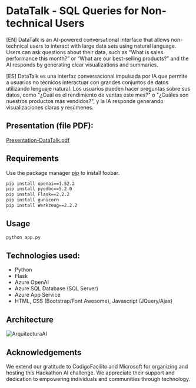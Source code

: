 # DataTalk - SQL Queries for Non-technical Users

[EN] DataTalk is an AI-powered conversational interface that allows non-technical users to interact with large data sets using natural language. Users can ask questions about their data, such as “What is sales performance this month?” or “What are our best-selling products?” and the AI ​​responds by generating clear visualizations and summaries.

[ES] DataTalk es una interfaz conversacional impulsada por IA que permite a usuarios no técnicos interactuar con grandes conjuntos de datos utilizando lenguaje natural. Los usuarios pueden hacer preguntas sobre sus datos, como "¿Cuál es el rendimiento de ventas este mes?" o "¿Cuáles son nuestros productos más vendidos?", y la IA responde generando visualizaciones claras y resúmenes.

## Presentation (file PDF):
[Presentation-DataTalk.pdf](https://github.com/user-attachments/files/17596198/Presentation-DataTalk.pdf)

## Requirements

Use the package manager [pip](https://pip.pypa.io/en/stable/) to install foobar.

```bash
pip install openai==1.52.2
pip install pyodbc==5.2.0
pip install Flask==2.2.2
pip install gunicorn
pip install Werkzeug==2.2.2
```

## Usage

```python
python app.py
```

## Technologies used:
- Python
- Flask
- Azure OpenAI
- Azure SQL Database (SQL Server)
- Azure App Service
- HTML, CSS (Bootstrap/Font Awesome), Javascript (JQuery/Ajax)

## Architecture
![ArquitecturaAI](https://github.com/user-attachments/assets/ac3a04f1-7397-4aaf-b271-c972e007f42d)

## Acknowledgements

We extend our gratitude to CodigoFacilito and Microsoft for organizing and hosting this Hackathon AI challenge. 
We appreciate their support and dedication to empowering individuals and communities through technology.
